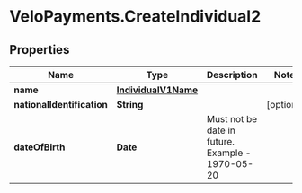 # VeloPayments.CreateIndividual2

## Properties

Name | Type | Description | Notes
------------ | ------------- | ------------- | -------------
**name** | [**IndividualV1Name**](IndividualV1Name.md) |  | 
**nationalIdentification** | **String** |  | [optional] 
**dateOfBirth** | **Date** | Must not be date in future. Example - 1970-05-20 | 


